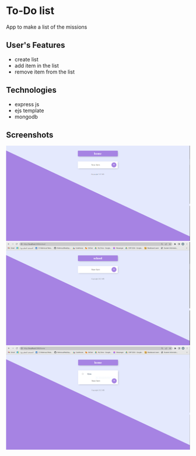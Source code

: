 # To-Do list
App to make a list of the missions 

## User's Features 
- create list
- add item in the list
- remove item from the list
## Technologies
- express js
- ejs template
- mongodb


## Screenshots
![home list](https://github.com/MahmoudRedaSayed/TodoList/blob/main/Pics/home.PNG)
![school list](https://github.com/MahmoudRedaSayed/TodoList/blob/main/Pics/school.PNG)
![Add Item](https://github.com/MahmoudRedaSayed/TodoList/blob/main/Pics/addItem.PNG)